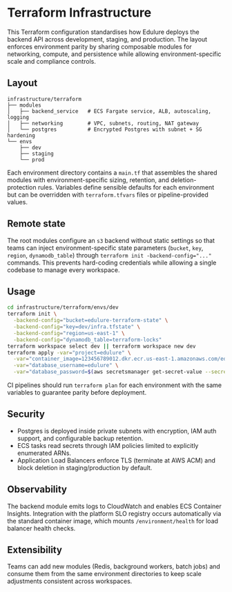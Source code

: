 # Terraform Infrastructure

This Terraform configuration standardises how Edulure deploys the backend API across development, staging, and production. The layout enforces environment parity by sharing composable modules for networking, compute, and persistence while allowing environment-specific scale and compliance controls.

## Layout

```text
infrastructure/terraform
├── modules
│   ├── backend_service   # ECS Fargate service, ALB, autoscaling, logging
│   ├── networking        # VPC, subnets, routing, NAT gateway
│   └── postgres          # Encrypted Postgres with subnet + SG hardening
└── envs
    ├── dev
    ├── staging
    └── prod
```

Each environment directory contains a `main.tf` that assembles the shared modules with environment-specific sizing, retention, and deletion-protection rules. Variables define sensible defaults for each environment but can be overridden with `terraform.tfvars` files or pipeline-provided values.

## Remote state

The root modules configure an `s3` backend without static settings so that teams can inject environment-specific state parameters (`bucket`, `key`, `region`, `dynamodb_table`) through `terraform init -backend-config="..."` commands. This prevents hard-coding credentials while allowing a single codebase to manage every workspace.

## Usage

```bash
cd infrastructure/terraform/envs/dev
terraform init \
  -backend-config="bucket=edulure-terraform-state" \
  -backend-config="key=dev/infra.tfstate" \
  -backend-config="region=us-east-1" \
  -backend-config="dynamodb_table=terraform-locks"
terraform workspace select dev || terraform workspace new dev
terraform apply -var="project=edulure" \
  -var="container_image=123456789012.dkr.ecr.us-east-1.amazonaws.com/edulure-api:main" \
  -var="database_username=edulure" \
  -var="database_password=$(aws secretsmanager get-secret-value --secret-id edulure/dev/db | jq -r .SecretString)"
```

CI pipelines should run `terraform plan` for each environment with the same variables to guarantee parity before deployment.

## Security

- Postgres is deployed inside private subnets with encryption, IAM auth support, and configurable backup retention.
- ECS tasks read secrets through IAM policies limited to explicitly enumerated ARNs.
- Application Load Balancers enforce TLS (terminate at AWS ACM) and block deletion in staging/production by default.

## Observability

The backend module emits logs to CloudWatch and enables ECS Container Insights. Integration with the platform SLO registry occurs automatically via the standard container image, which mounts `/environment/health` for load balancer health checks.

## Extensibility

Teams can add new modules (Redis, background workers, batch jobs) and consume them from the same environment directories to keep scale adjustments consistent across workspaces.
